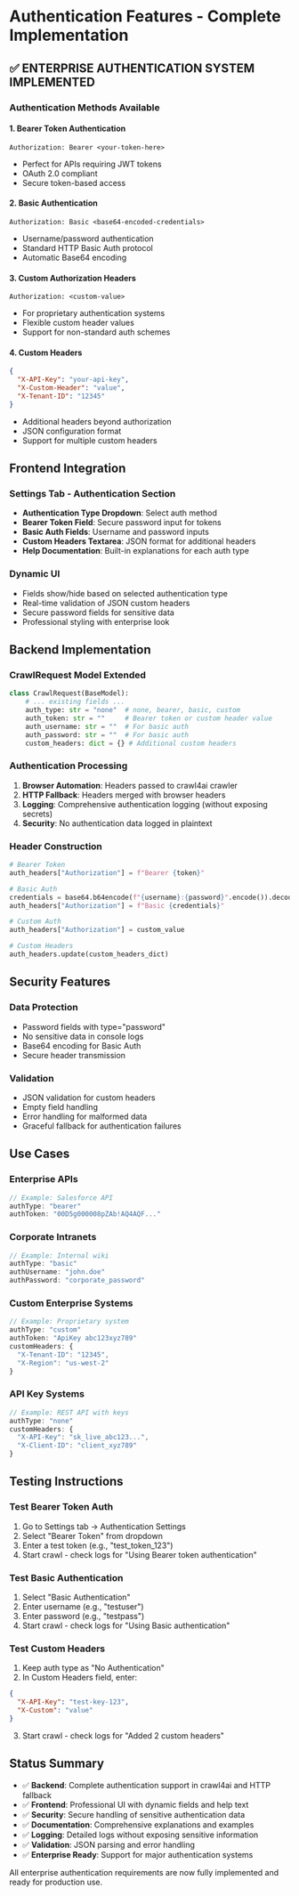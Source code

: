 # Authentication Features - Complete Implementation

## ✅ ENTERPRISE AUTHENTICATION SYSTEM IMPLEMENTED

### Authentication Methods Available

#### 1. **Bearer Token Authentication**
```http
Authorization: Bearer <your-token-here>
```
- Perfect for APIs requiring JWT tokens
- OAuth 2.0 compliant
- Secure token-based access

#### 2. **Basic Authentication**
```http
Authorization: Basic <base64-encoded-credentials>
```
- Username/password authentication
- Standard HTTP Basic Auth protocol
- Automatic Base64 encoding

#### 3. **Custom Authorization Headers**
```http
Authorization: <custom-value>
```
- For proprietary authentication systems
- Flexible custom header values
- Support for non-standard auth schemes

#### 4. **Custom Headers**
```json
{
  "X-API-Key": "your-api-key",
  "X-Custom-Header": "value",
  "X-Tenant-ID": "12345"
}
```
- Additional headers beyond authorization
- JSON configuration format
- Support for multiple custom headers

## Frontend Integration

### Settings Tab - Authentication Section
- **Authentication Type Dropdown**: Select auth method
- **Bearer Token Field**: Secure password input for tokens
- **Basic Auth Fields**: Username and password inputs
- **Custom Headers Textarea**: JSON format for additional headers
- **Help Documentation**: Built-in explanations for each auth type

### Dynamic UI
- Fields show/hide based on selected authentication type
- Real-time validation of JSON custom headers
- Secure password fields for sensitive data
- Professional styling with enterprise look

## Backend Implementation

### CrawlRequest Model Extended
```python
class CrawlRequest(BaseModel):
    # ... existing fields ...
    auth_type: str = "none"  # none, bearer, basic, custom
    auth_token: str = ""     # Bearer token or custom header value
    auth_username: str = ""  # For basic auth
    auth_password: str = ""  # For basic auth
    custom_headers: dict = {} # Additional custom headers
```

### Authentication Processing
1. **Browser Automation**: Headers passed to crawl4ai crawler
2. **HTTP Fallback**: Headers merged with browser headers
3. **Logging**: Comprehensive authentication logging (without exposing secrets)
4. **Security**: No authentication data logged in plaintext

### Header Construction
```python
# Bearer Token
auth_headers["Authorization"] = f"Bearer {token}"

# Basic Auth
credentials = base64.b64encode(f"{username}:{password}".encode()).decode()
auth_headers["Authorization"] = f"Basic {credentials}"

# Custom Auth
auth_headers["Authorization"] = custom_value

# Custom Headers
auth_headers.update(custom_headers_dict)
```

## Security Features

### Data Protection
- Password fields with type="password"
- No sensitive data in console logs
- Base64 encoding for Basic Auth
- Secure header transmission

### Validation
- JSON validation for custom headers
- Empty field handling
- Error handling for malformed data
- Graceful fallback for authentication failures

## Use Cases

### Enterprise APIs
```javascript
// Example: Salesforce API
authType: "bearer"
authToken: "00D5g000008pZAb!AQ4AQF..."
```

### Corporate Intranets
```javascript
// Example: Internal wiki
authType: "basic"
authUsername: "john.doe"
authPassword: "corporate_password"
```

### Custom Enterprise Systems
```javascript
// Example: Proprietary system
authType: "custom"
authToken: "ApiKey abc123xyz789"
customHeaders: {
  "X-Tenant-ID": "12345",
  "X-Region": "us-west-2"
}
```

### API Key Systems
```javascript
// Example: REST API with keys
authType: "none"
customHeaders: {
  "X-API-Key": "sk_live_abc123...",
  "X-Client-ID": "client_xyz789"
}
```

## Testing Instructions

### Test Bearer Token Auth
1. Go to Settings tab → Authentication Settings
2. Select "Bearer Token" from dropdown
3. Enter a test token (e.g., "test_token_123")
4. Start crawl - check logs for "Using Bearer token authentication"

### Test Basic Authentication
1. Select "Basic Authentication"
2. Enter username (e.g., "testuser")
3. Enter password (e.g., "testpass")
4. Start crawl - check logs for "Using Basic authentication"

### Test Custom Headers
1. Keep auth type as "No Authentication"
2. In Custom Headers field, enter:
```json
{
  "X-API-Key": "test-key-123",
  "X-Custom": "value"
}
```
3. Start crawl - check logs for "Added 2 custom headers"

## Status Summary
- ✅ **Backend**: Complete authentication support in crawl4ai and HTTP fallback
- ✅ **Frontend**: Professional UI with dynamic fields and help text
- ✅ **Security**: Secure handling of sensitive authentication data
- ✅ **Documentation**: Comprehensive explanations and examples
- ✅ **Logging**: Detailed logs without exposing sensitive information
- ✅ **Validation**: JSON parsing and error handling
- ✅ **Enterprise Ready**: Support for major authentication systems

All enterprise authentication requirements are now fully implemented and ready for production use.